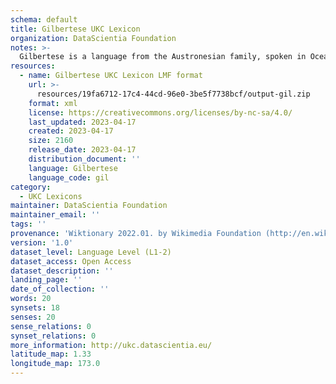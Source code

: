 ```yaml
---
schema: default
title: Gilbertese UKC Lexicon
organization: DataScientia Foundation
notes: >-
  Gilbertese is a language from the Austronesian family, spoken in Oceania. The UKC Lexicon of Gilbertese is represented as a lexico-semantic network. It consists of words, word senses, synsets, as well as sense-level and synset-level relationships.
resources:
  - name: Gilbertese UKC Lexicon LMF format
    url: >-
      resources/19fa6712-17c4-44cd-96e0-3be5f7738bcf/output-gil.zip
    format: xml
    license: https://creativecommons.org/licenses/by-nc-sa/4.0/
    last_updated: 2023-04-17
    created: 2023-04-17
    size: 2160
    release_date: 2023-04-17
    distribution_document: ''
    language: Gilbertese
    language_code: gil
category:
  - UKC Lexicons
maintainer: DataScientia Foundation
maintainer_email: ''
tags: ''
provenance: 'Wiktionary 2022.01. by Wikimedia Foundation (http://en.wiktionary.org); CogNet 2.1 by Khuyagbaatar Batsuren, National University of Mongolia (http://cognet.ukc.disi.unitn.it); Princeton WordNet 2.1 by Princeton University (https://wordnet.princeton.edu)'
version: '1.0'
dataset_level: Language Level (L1-2)
dataset_access: Open Access
dataset_description: ''
landing_page: ''
date_of_collection: ''
words: 20
synsets: 18
senses: 20
sense_relations: 0
synset_relations: 0
more_information: http://ukc.datascientia.eu/
latitude_map: 1.33
longitude_map: 173.0
---
```


